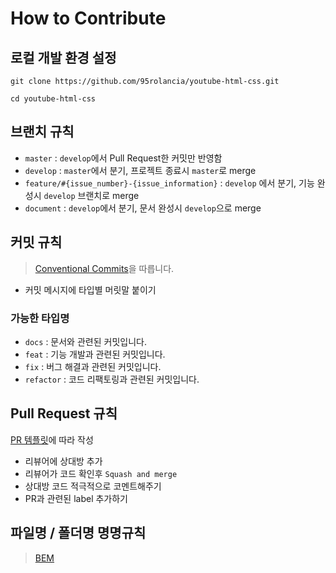# How to Contribute

## 로컬 개발 환경 설정

```
git clone https://github.com/95rolancia/youtube-html-css.git

cd youtube-html-css
```

## 브랜치 규칙

- `master` : `develop`에서 Pull Request한 커밋만 반영함
- `develop` : `master`에서 분기, 프로젝트 종료시 `master`로 merge
- `feature/#{issue_number}-{issue_information}` : `develop` 에서 분기, 기능 완성시 `develop` 브랜치로 merge
- `document` : `develop`에서 분기, 문서 완성시 `develop`으로 merge

## 커밋 규칙

> [Conventional Commits](https://www.conventionalcommits.org/en/v1.0.0/)을 따릅니다.

- 커밋 메시지에 타입별 머릿말 붙이기

### 가능한 타입명

- `docs` : 문서와 관련된 커밋입니다.
- `feat` : 기능 개발과 관련된 커밋입니다.
- `fix` : 버그 해결과 관련된 커밋입니다.
- `refactor` : 코드 리팩토링과 관련된 커밋입니다.

## Pull Request 규칙

[PR 템플릿](./.github/PULL_REQUEST_TEMPLATE.md)에 따라 작성

- 리뷰어에 상대방 추가
- 리뷰어가 코드 확인후 `Squash and merge`
- 상대방 코드 적극적으로 코멘트해주기
- PR과 관련된 label 추가하기

## 파일명 / 폴더명 명명규칙

> [BEM](https://nykim.work/15)
